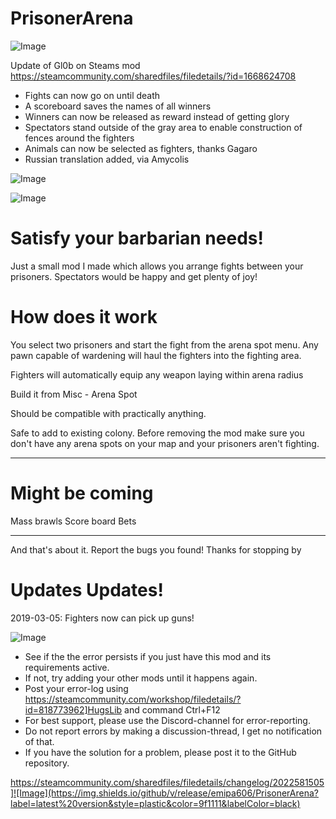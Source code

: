 # PrisonerArena

![Image](https://i.imgur.com/buuPQel.png)

Update of Gl0b on Steams mod
https://steamcommunity.com/sharedfiles/filedetails/?id=1668624708

- Fights can now go on until death
- A scoreboard saves the names of all winners
- Winners can now be released as reward instead of getting glory
- Spectators stand outside of the gray area to enable construction of fences around the fighters
- Animals can now be selected as fighters, thanks Gagaro
- Russian translation added, via Amycolis

![Image](https://i.imgur.com/pufA0kM.png)

	
![Image](https://i.imgur.com/Z4GOv8H.png)


# Satisfy your barbarian needs!


Just a small mod I made which allows you arrange fights between your prisoners. Spectators would be happy and get plenty of joy!

# How does it work

You select two prisoners and start the fight from the arena spot menu. Any pawn capable of wardening will haul the fighters into the fighting area.

Fighters will automatically equip any weapon laying within arena radius

Build it from Misc - Arena Spot

Should be compatible with practically anything. 

Safe to add to existing colony. Before removing the mod make sure you don't have any arena spots on your map and your prisoners aren't fighting.

---

# Might be coming


Mass brawls
Score board
Bets

---

And that's about it. Report the bugs you found! Thanks for stopping by

# Updates Updates!

2019-03-05: Fighters now can pick up guns!

![Image](https://i.imgur.com/PwoNOj4.png)



-  See if the the error persists if you just have this mod and its requirements active.
-  If not, try adding your other mods until it happens again.
-  Post your error-log using https://steamcommunity.com/workshop/filedetails/?id=818773962]HugsLib and command Ctrl+F12
-  For best support, please use the Discord-channel for error-reporting.
-  Do not report errors by making a discussion-thread, I get no notification of that.
-  If you have the solution for a problem, please post it to the GitHub repository.



https://steamcommunity.com/sharedfiles/filedetails/changelog/2022581505]![Image](https://img.shields.io/github/v/release/emipa606/PrisonerArena?label=latest%20version&style=plastic&color=9f1111&labelColor=black)

